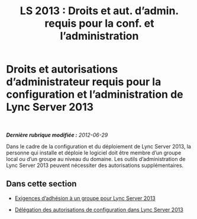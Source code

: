 ﻿---
title: "LS 2013 : Droits et aut. d’admin. requis pour la conf. et l’administration"
TOCTitle: Droits et autorisations d’administrateur requis pour la configuration et l’administration
ms:assetid: c386e8b9-c7ce-49b5-9911-c0cf2a4ce181
ms:mtpsurl: https://technet.microsoft.com/fr-fr/library/Gg412962(v=OCS.15)
ms:contentKeyID: 49298777
ms.date: 05/20/2016
mtps_version: v=OCS.15
ms.translationtype: HT
---

# Droits et autorisations d’administrateur requis pour la configuration et l’administration de Lync Server 2013

 

_**Dernière rubrique modifiée :** 2012-06-29_

Dans le cadre de la configuration et du déploiement de Lync Server 2013, la personne qui installe et déploie le logiciel doit être membre d’un groupe local ou d’un groupe au niveau du domaine. Les outils d’administration de Lync Server 2013 peuvent nécessiter des autorisations supplémentaires.

## Dans cette section

  - [Exigences d’adhésion à un groupe pour Lync Server 2013](lync-server-2013-group-membership-requirements.md)

  - [Délégation des autorisations de configuration dans Lync Server 2013](lync-server-2013-delegate-setup-permissions.md)

